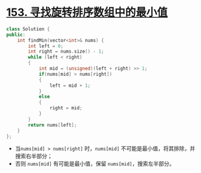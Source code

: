 # [153. 寻找旋转排序数组中的最小值](https://leetcode-cn.com/problems/find-minimum-in-rotated-sorted-array/)

```cpp
class Solution {
public:
    int findMin(vector<int>& nums) {
        int left = 0;
        int right = nums.size() - 1;
        while (left < right)
        {
            int mid = (unsigned)(left + right) >> 1;
            if(nums[mid] > nums[right])
            {
                left = mid + 1;
            }
            else
            {
                right = mid;
            }
        }
        return nums[left];
    }
};
```

- 当`nums[mid] > nums[right]` 时，`nums[mid]` 不可能是最小值，将其排除，并搜索右半部分；
- 否则 `nums[mid]` 有可能是最小值，保留 `nums[mid]`，搜索左半部分。